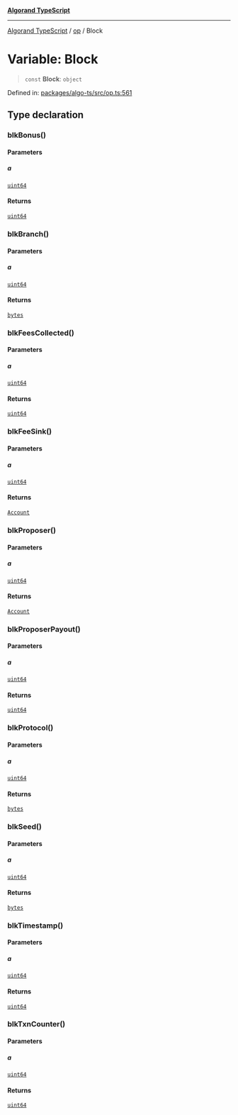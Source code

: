 [**Algorand TypeScript**](../../README.md)

***

[Algorand TypeScript](../../modules.md) / [op](../README.md) / Block

# Variable: Block

> `const` **Block**: `object`

Defined in: [packages/algo-ts/src/op.ts:561](https://github.com/algorandfoundation/puya-ts/blob/main/packages/algo-ts/src/op.ts#L561)

## Type declaration

### blkBonus()

#### Parameters

##### a

[`uint64`](../../index/type-aliases/uint64.md)

#### Returns

[`uint64`](../../index/type-aliases/uint64.md)

### blkBranch()

#### Parameters

##### a

[`uint64`](../../index/type-aliases/uint64.md)

#### Returns

[`bytes`](../../index/type-aliases/bytes.md)

### blkFeesCollected()

#### Parameters

##### a

[`uint64`](../../index/type-aliases/uint64.md)

#### Returns

[`uint64`](../../index/type-aliases/uint64.md)

### blkFeeSink()

#### Parameters

##### a

[`uint64`](../../index/type-aliases/uint64.md)

#### Returns

[`Account`](../../index/type-aliases/Account.md)

### blkProposer()

#### Parameters

##### a

[`uint64`](../../index/type-aliases/uint64.md)

#### Returns

[`Account`](../../index/type-aliases/Account.md)

### blkProposerPayout()

#### Parameters

##### a

[`uint64`](../../index/type-aliases/uint64.md)

#### Returns

[`uint64`](../../index/type-aliases/uint64.md)

### blkProtocol()

#### Parameters

##### a

[`uint64`](../../index/type-aliases/uint64.md)

#### Returns

[`bytes`](../../index/type-aliases/bytes.md)

### blkSeed()

#### Parameters

##### a

[`uint64`](../../index/type-aliases/uint64.md)

#### Returns

[`bytes`](../../index/type-aliases/bytes.md)

### blkTimestamp()

#### Parameters

##### a

[`uint64`](../../index/type-aliases/uint64.md)

#### Returns

[`uint64`](../../index/type-aliases/uint64.md)

### blkTxnCounter()

#### Parameters

##### a

[`uint64`](../../index/type-aliases/uint64.md)

#### Returns

[`uint64`](../../index/type-aliases/uint64.md)
